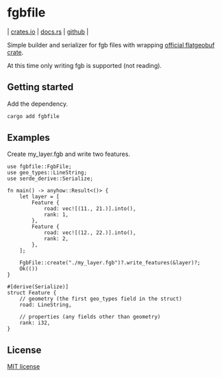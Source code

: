 # fgbfile

| [crates.io](https://crates.io/crates/fgbfile) 
| [docs.rs](https://docs.rs/fgbfile/latest/fgbfile/) 
| [github](https://github.com/p4ken/fgbfile) |

Simple builder and serializer for fgb files with wrapping [official flatgeobuf crate](https://crates.io/crates/flatgeobuf).

At this time only writing fgb is supported (not reading).

## Getting started

Add the dependency.

```sh
cargo add fgbfile
```

## Examples

Create my_layer.fgb and write two features.

```rs,no_run
use fgbfile::FgbFile;
use geo_types::LineString;
use serde_derive::Serialize;

fn main() -> anyhow::Result<()> {
    let layer = [
        Feature {
            road: vec![(11., 21.)].into(),
            rank: 1,
        },
        Feature {
            road: vec![(12., 22.)].into(),
            rank: 2,
        },
    ];

    FgbFile::create("./my_layer.fgb")?.write_features(&layer)?;
    Ok(())
}

#[derive(Serialize)]
struct Feature {
    // geometry (the first geo_types field in the struct)
    road: LineString,

    // properties (any fields other than geometry)
    rank: i32,
}
```

## License

[MIT license](LICENSE.txt)
